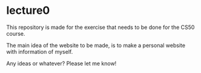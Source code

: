 # lecture0

This repository is made for the exercise that needs to be done for the CS50 course.

The main idea of the website to be made, is to make a personal website with information of myself.

Any ideas or whatever? Please let me know!
